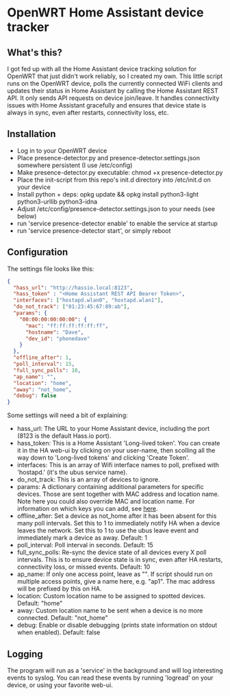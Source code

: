 # OpenWRT Home Assistant device tracker

## What's this? ##
I got fed up with all the Home Assistant device tracking solution for OpenWRT that just didn't work reliably, so I created my own.
This little script runs on the OpenWRT device, polls the currently connected WiFi clients and updates their status in
Home Assistant by calling the Home Assistant REST API. It only sends API requests on device join/leave. It handles connectivity
issues with Home Assistant gracefully and ensures that device state is always in sync, even after restarts, connectivity loss, etc.

## Installation ##

* Log in to your OpenWRT device
* Place presence-detector.py and presence-detector.settings.json somewhere persistent (I use /etc/config)
* Make presence-detector.py executable: chmod +x presence-detector.py
* Place the init-script from this repo's init.d directory into /etc/init.d on your device
* Install python + deps: opkg update && opkg install python3-light python3-urllib python3-idna
* Adjust /etc/config/presence-detector.settings.json to your needs (see below)
* run 'service presence-detector enable' to enable the service at startup
* run 'service presence-detector start', or simply reboot

## Configuration ##
The settings file looks like this:

```json
{
  "hass_url": "http://hassio.local:8123",
  "hass_token" : "<Home Assistant REST API Bearer Token>",
  "interfaces": ["hostapd.wlan0", "hostapd.wlan1"],
  "do_not_track": ["01:23:45:67:89:ab"],
  "params": {
    "00:00:00:00:00:00": {
      "mac": "ff:ff:ff:ff:ff:ff",
      "hostname": "Dave",
      "dev_id": "phonedave"
    }
  },
  "offline_after": 1,
  "poll_interval": 15,
  "full_sync_polls": 10,
  "ap_name": "",
  "location": "home",
  "away": "not_home",
  "debug": false
}
```

Some settings will need a bit of explaining:
* hass_url: The URL to your Home Assistant device, including the port (8123 is the default Hass.io port).
* hass_token: This is a Home Assistant 'Long-lived token'. You can create it in the HA web-ui by clicking on your user-name,
  then scolling all the way down to 'Long-lived tokens' and clicking 'Create Token'.
* interfaces: This is an array of Wifi interface names to poll, prefixed with 'hostapd.' (it's the ubus service name).
* do_not_track: This is an array of devices to ignore.
* params: A dictionary containing additional parameters for specific devices. Those are sent together with MAC address and location name. Note here you could also override MAC and location name. For information on which keys you can add, see [here](https://www.home-assistant.io/integrations/device_tracker/#device_trackersee-service).
* offline_after: Set a device as not_home after it has been absent for this many poll intervals. Set this to 1 to immediately notify HA when a device leaves the network. Set this to 1 to use the ubus leave event and immediately mark a device as away. Default: 1
* poll_interval: Poll interval in seconds. Default: 15
* full_sync_polls: Re-sync the device state of all devices every X poll intervals. This is to ensure device state is in sync,
  even after HA restarts, connectivity loss, or missed events. Default: 10
* ap_name: If only one access point, leave as "". If script should run on multiple access points, give a name here, e.g. "ap1". The mac address will be prefixed by this on HA.
* location: Custom location name to be assigned to spotted devices. Default: "home"
* away: Custom location name to be sent when a device is no more connected. Default: "not_home"
* debug: Enable or disable debugging (prints state information on stdout when enabled). Default: false

## Logging ##
The program will run as a 'service' in the background and will log interesting events to syslog.
You can read these events by running 'logread' on your device, or using your favorite web-ui. 
